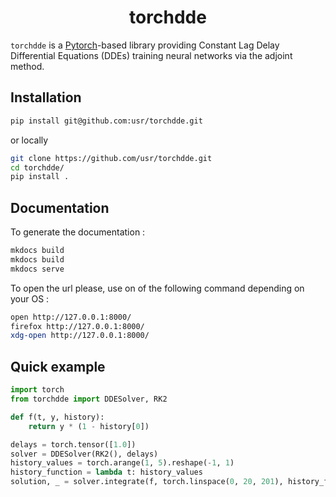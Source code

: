 <h1 align='center'>torchdde</h1>
<!-- <h2 align='center'> Constant lag delay differential equations solver</h2> -->

`torchdde` is a [Pytorch](https://github.com/pytorch/pytorch)-based library providing Constant Lag Delay Differential Equations (DDEs) training neural networks via the adjoint method.

## Installation

```bash
pip install git@github.com:usr/torchdde.git
```

or locally

```bash
git clone https://github.com/usr/torchdde.git
cd torchdde/
pip install .
```

## Documentation

To generate the documentation :

```bash
mkdocs build
mkdocs build 
mkdocs serve 
```

To open the url please, use on of the following command depending on your OS :

```bash
open http://127.0.0.1:8000/
firefox http://127.0.0.1:8000/
xdg-open http://127.0.0.1:8000/
```

## Quick example

```python
import torch
from torchdde import DDESolver, RK2

def f(t, y, history):
    return y * (1 - history[0])

delays = torch.tensor([1.0])
solver = DDESolver(RK2(), delays)
history_values = torch.arange(1, 5).reshape(-1, 1)
history_function = lambda t: history_values
solution, _ = solver.integrate(f, torch.linspace(0, 20, 201), history_function,None)

```
